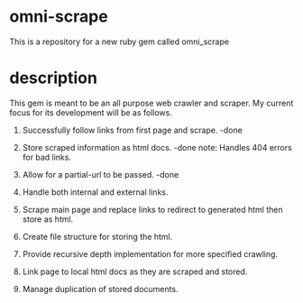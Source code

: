 # omni-scrape

This is a repository for a new ruby gem called omni_scrape 

# description

This gem is meant to be an all purpose web crawler and scraper.  My current focus for its development will be as follows.

1. Successfully follow links from first page and scrape. -done

2. Store scraped information as html docs.  -done note: Handles 404 errors for bad links.

3. Allow for a partial-url to be passed. -done

4. Handle both internal and external links.

5. Scrape main page and replace links to redirect to generated html then store as html.

6. Create file structure for storing the html. 

7. Provide recursive depth implementation for more specified crawling.

8. Link page to local html docs as they are scraped and stored.

9. Manage duplication of stored documents. 

